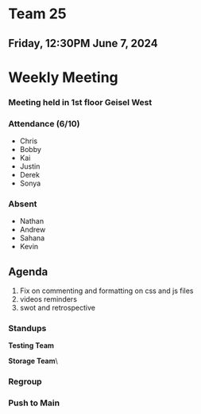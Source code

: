 # Team 25
## Friday, 12:30PM June 7, 2024

# Weekly Meeting
### Meeting held in 1st floor Geisel West

### Attendance (6/10)
- Chris
- Bobby
- Kai
- Justin
- Derek
- Sonya
  
### Absent
- Nathan
- Andrew
- Sahana
- Kevin

## Agenda
1. Fix on commenting and formatting on css and js files
2. videos reminders
3. swot and retrospective


### Standups
**Testing Team**


**Storage Team**\


### Regroup


### Push to Main


